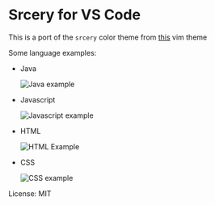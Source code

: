 # Srcery for VS Code

This is a port of the `srcery` color theme from [this](https://github.com/roosta/vim-srcery) vim theme

Some language examples:

* Java

	![Java example](https://github.com/GodlikeBlock/srcery-vscode/tree/master/images/javaex.PNG)
* Javascript

	![Javascript example](https://github.com/GodlikeBlock/srcery-vscode/tree/master/images/jsex.PNG)
* HTML

	![HTML Example](https://github.com/GodlikeBlock/srcery-vscode/tree/master/images/htmlex.PNG)
* CSS

	![CSS example](https://github.com/GodlikeBlock/srcery-vscode/tree/master/images/cssex.PNG)

License: MIT
